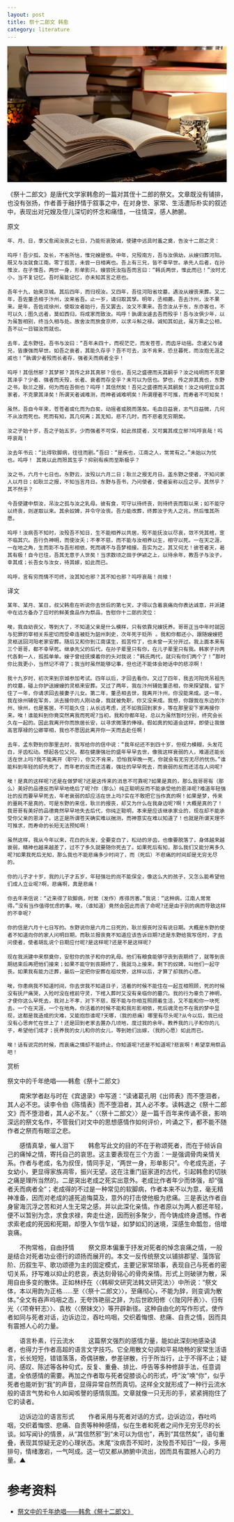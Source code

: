 ```yaml
---
layout: post
title: 祭十二郎文 韩愈
category: literature
---
```


![](/assets/img/literature.jpg)

《祭十二郎文》是唐代文学家韩愈的一篇对其侄十二郎的祭文。文章既没有铺排，也没有张扬，作者善于融抒情于叙事之中，在对身世、家常、生活遭际朴实的叙述中，表现出对兄嫂及侄儿深切的怀念和痛惜，一往情深，感人肺腑。

>
原文

    年、月、日，季父愈闻汝丧之七日，乃能衔哀致诚，使建中远具时羞之奠，告汝十二郎之灵：

    呜呼！吾少孤，及长，不省所怙，惟兄嫂是依。中年，兄殁南方，吾与汝俱幼，从嫂归葬河阳。既又与汝就食江南。零丁孤苦，未尝一日相离也。吾上有三兄，皆不幸早世。承先人后者，在孙惟汝，在子惟吾。两世一身，形单影只。嫂尝抚汝指吾而言曰：“韩氏两世，惟此而已！”汝时尤小，当不复记忆。吾时虽能记忆，亦未知其言之悲也。

    吾年十九，始来京城。其后四年，而归视汝。又四年，吾往河阳省坟墓，遇汝从嫂丧来葬。又二年，吾佐董丞相于汴州，汝来省吾。止一岁，请归取其孥。明年，丞相薨。吾去汴州，汝不果来。是年，吾佐戎徐州，使取汝者始行，吾又罢去，汝又不果来。吾念汝从于东，东亦客也，不可以久；图久远者，莫如西归，将成家而致汝。呜呼！孰谓汝遽去吾而殁乎！吾与汝俱少年，以为虽暂相别，终当久相与处。故舍汝而旅食京师，以求斗斛之禄。诚知其如此，虽万乘之公相，吾不以一日辍汝而就也。

    去年，孟东野往。吾书与汝曰：“吾年未四十，而视茫茫，而发苍苍，而齿牙动摇。念诸父与诸兄，皆康强而早世。如吾之衰者，其能久存乎？吾不可去，汝不肯来，恐旦暮死，而汝抱无涯之戚也！”孰谓少者殁而长者存，强者夭而病者全乎！

    呜呼！其信然邪？其梦邪？其传之非其真邪？信也，吾兄之盛德而夭其嗣乎？汝之纯明而不克蒙其泽乎？少者、强者而夭殁，长者、衰者而存全乎？未可以为信也。梦也，传之非其真也，东野之书，耿兰之报，何为而在吾侧也？呜呼！其信然矣！吾兄之盛德而夭其嗣矣！汝之纯明宜业其家者，不克蒙其泽矣！所谓天者诚难测，而神者诚难明矣！所谓理者不可推，而寿者不可知矣！

    虽然，吾自今年来，苍苍者或化而为白矣，动摇者或脱而落矣。毛血日益衰，志气日益微，几何不从汝而死也。死而有知，其几何离；其无知，悲不几时，而不悲者无穷期矣。

    汝之子始十岁，吾之子始五岁。少而强者不可保，如此孩提者，又可冀其成立邪?呜呼哀哉！呜呼哀哉！

    汝去年书云：“比得软脚病，往往而剧。”吾曰：“是疾也，江南之人，常常有之。”未始以为忧也。呜呼！ 其竟以此而殒其生乎？抑别有疾而至斯极乎？

    汝之书，六月十七日也。东野云，汝殁以六月二日；耿兰之报无月日。盖东野之使者，不知问家人以月日；如耿兰之报，不知当言月日。东野与吾书，乃问使者，使者妄称以应之乎。其然乎？其不然乎？

    今吾使建中祭汝，吊汝之孤与汝之乳母。彼有食，可守以待终丧，则待终丧而取以来；如不能守以终丧，则遂取以来。其余奴婢，并令守汝丧。吾力能改葬，终葬汝于先人之兆，然后惟其所愿。

    呜呼！汝病吾不知时，汝殁吾不知日，生不能相养以共居，殁不能抚汝以尽哀，敛不凭其棺，窆不临其穴。吾行负神明，而使汝夭；不孝不慈，而不能与汝相养以生，相守以死。一在天之涯，一在地之角，生而影不与吾形相依，死而魂不与吾梦相接。吾实为之，其又何尤！彼苍者天，曷其有极！自今已往，吾其无意于人世矣！当求数顷之田于伊颍之上，以待余年，教吾子与汝子，幸其成；长吾女与汝女，待其嫁，如此而已。

    呜呼，言有穷而情不可终，汝其知也邪？其不知也邪？呜呼哀哉！尚飨！



>
译文    

    某年、某月、某日，叔父韩愈在听说你去世后的第七天，才得以含着哀痛向你表达诚意，并派建中在远方备办了应时的鲜美食品作为祭品，告慰你十二郎的灵位：

    唉，我自幼丧父，等到大了，不知道父亲是什么模样，只有依靠兄嫂抚养。哥哥正当中年时就因与犯罪的宰相关系密切而受牵连被贬为韶州刺史，次年死于贬所 。我和你都还小，跟随嫂嫂把灵柩送回河阳老家安葬。随后又和你到江南谋生，孤苦伶丁，也未曾一天分开过。我上面本来有三个哥哥，都不幸早死。继承先父的后代，在孙子辈里只有你，在儿子辈里只有我。韩家子孙两代各剩一人，孤孤单单。嫂子曾经抚摸着你的头对我说：“韩氏两代，就只有你们两个了！”那时你比我更小，当然记不得了；我当时虽然能够记事，但也还不能体会她话中的悲凉啊！

    我十九岁时，初次来到京城参加考试。四年以后，才回去看你。又过了四年，我去河阳凭吊祖先的坟墓，碰上你护送嫂嫂的灵柩来安葬。又过了两年，我在汴州辅佐董丞相，你来探望我，留下住了一年，你请求回去接妻子儿女。第二年，董丞相去世，我离开汴州，你没能来成。这一年，我在徐州辅佐军务，派去接你的人刚动身，我就被免职，你又没来成。我想，你跟我在东边的汴州、徐州，也是客居，不可能久住；从长远考虑，还不如我回到家乡，等在那里安下家再接你来。唉！谁能料到你竟突然离我而死呢?当初，我和你都年轻，总以为虽然暂时分别，终究会长久在一起的。因此我离开你而旅居长安，以寻求微薄的俸禄。假如真的知道会这样，即使让我做高官厚禄的公卿宰相，我也不愿因此离开你一天而去赴任啊！

    去年，孟东野到你那里去时，我写给你的信中说：“我年纪还不到四十岁，但视力模糊，头发花白，牙齿松动。想起各位父兄，都在健康强壮的盛年早早去世，像我这样衰弱的人，难道还能长活在世上吗?我不能离开（职守），你又不肯来，恐怕我早晚一死，你就会有无穷无尽的忧伤。”谁能料到年轻的却先死了，而年老的反而还活着，强壮的早早死去，而衰弱的反而还活在人间呢?

    唉！是真的这样呢?还是在做梦呢?还是这传来的消息不可靠呢?如果是真的，那么我哥哥有（那么）美好的品德反而早早地绝后了呢?你（那么）纯正聪明反而不能承受他的恩泽呢?难道年轻强壮的反而要早早死去，年老衰弱的却应活在世上吗?实在不敢把它当作真的啊！如果是梦，传来的噩耗不是真的，可是东野的来信，耿兰的报丧，却又为什么在我身边呢?啊！大概是真的了！我哥哥有美好的品德竟然早早地失去后代，你纯正聪明，本来是应该继承家业的，现在却不能承受你父亲的恩泽了。这正是所谓苍天确实难以揣测，而神意实在难以知道了！也就是所谓天理不可推求，而寿命的长短无法预知啊！

    虽然这样，我从今年以来，花白的头发，全要变白了，松动的牙齿，也像要脱落了，身体越来越衰弱，精神也越来越差了，过不了多久就要随你死去了。如果死后有知，那么我们又能分离多久呢?如果我死后无知，那么我也不能悲痛多少时间了，而（死后）不悲痛的时间却是无穷无尽的。

    你的儿子才十岁，我的儿子才五岁，年轻强壮的尚不能保全，像这么大的孩子，又怎么能希望他们成人立业呢?啊，悲痛啊，真是悲痛！

    你去年来信说：“近来得了软脚病，时常（发作）疼得厉害。”我说：“这种病，江南人常常得。”没有当作值得忧虑的事。唉，（谁知道）竟然会因此而丧了命呢?还是由于别的病而导致这样的不幸呢?

    你的信是六月十七日写的。东野说你是六月二日死的，耿兰报丧时没有说日期。大概是东野的使者不知道向你的家人问明日期，而耿兰报丧竟不知道应该告诉日期?还是东野给我写信时，才去问使者，使者胡乱说个日期应付呢?是这样呢?还是不是这样呢?

    现在我派建中来祭奠你，安慰你的孩子和你的乳母。他们有粮食能够守丧到丧期终了，就等到丧期结束后再把他们接来；如果不能守到丧期终了，我就马上接来。剩下的奴婢，叫他们一起守丧。如果我有能力迁葬，最后一定把你安葬在祖坟旁，这样以后，才算了却我的心愿。

    唉，你患病我不知道时间，你去世我不知道日子，活着的时候不能住在一起互相照顾，死的时候没有抚尸痛哭，入殓时没在棺前守灵，下棺入葬时又没有亲临你的墓穴。我的行为辜负了神明，才使你这么早死去，我对上不孝，对下不慈，既不能与你相互照顾着生活，又不能和你一块死去。一个在天涯，一个在地角。你活着的时候不能和我形影相依，死后魂灵也不在我的梦中显现，这都是我造成的灾难，又能抱怨谁呢?天哪，（我的悲痛）哪里有尽头呢?从今以后，我已经没有心思奔忙在世上了！还是回到老家去置办几顷地，度过我的余年。教养我的儿子和你的儿子，希望他们成才；抚养我的女儿和你的女儿，等到她们出嫁，（我的心愿）如此而已。

    唉！话有说完的时候，而哀痛之情却不能终止，你知道呢?还是不知道呢?悲哀啊！希望享用祭品吧！
    
>
赏析    
    
祭文中的千年绝唱——韩愈《祭十二郎文》

　　南宋学者赵与时在《宾退录》中写道：“读诸葛孔明《出师表》而不堕泪者，其人必不忠。读李令伯《陈情表》而不堕泪者，其人必不孝。读韩退之《祭十二郎文》而不堕泪者，其人必不友。”〈〈祭十二郎文〉〉是一篇千百年来传诵不衰，影响深远的祭文名作，不管我们对文中的思想感情作如何评价，吟诵之下，都不能不随作者之祭而有眼涩之悲。

　　感情真挚，催人泪下
　　韩愈写此文的目的不在于称颂死者，而在于倾诉自己的痛悼之情，寄托自己的哀思。这主要表现在三个方面：一是强调骨肉亲情关系。作者与老成，名为叔侄，情同手足，“两世一身，形单影只”。今老成先逝，子女幼小，更显得家族凋零，振兴无望。这在注重门庭家道的古代，引起韩愈的切肤之痛是理所当然的。二是突出老成之死实出意外。老成比作者年少而体强，却“强者夭而病者全”；老成得的不过是一种常见的软脚病，作者本来不以为意，毫无精神准备，因而对老成的遽死追悔莫及，意外的打击使他极为悲痛。三是表达作者自身宦海沉浮之苦和对人生无常之感，并以此深化亲情。作者原以为两人都还年轻，便不以暂别为念，求食求禄，奔走仕途，因而别多聚少，而今铸成终身遗憾。作者求索老成的死因和死期，却堕入乍信乍疑，如梦如幻的迷境，深感生命瓢忽，倍增哀痛。

　　不拘常格，自由抒情
　　祭文原本偏重于抒发对死者的悼念哀痛之情，一般是结合对死者功业德行的颂扬而展开的。本文一反传统祭文以铺排郡望、藻饰官阶、历叙生平、歌功颂德为主的固定模式，主要记家常琐事，表现自己与死者的密切关系，抒写难以抑止的悲哀，表达刻骨铭心的骨肉亲情。形式上则破骈为散，采用自由多变的散体。正如林纾在〈〈韩柳文研究法韩文研究法〉〉中所说：“祭文体，本以用韵为正格……至〈〈祭十二郎文〉〉，至痛彻心，不能为辞，则变调为散体。”全文有吞声呜咽之态，无夸饰艳丽之辞，为后世欧阳修〈〈陇冈阡表〉〉、归有光〈〈项脊轩志〉〉、袁枚〈〈祭妹文〉〉等开辟新径。这种自由化的写作形式，使作者如同与死者对话，边诉边泣，吞吐呜咽，交织着悔恨、悲痛、自责之情，因而具有震撼人心的力量。

　　语言朴素，行云流水
　　这篇祭文强烈的感情力量，能如此深刻地感染读者，也得力于作者高超的语言文字技巧。它全用散文句调和平易晓畅的家常生活语言，长长短短，错错落落，奇偶骈散，参差骈散，行于所当行，止于不得不止；疑问、感叹、陈述等各种句式，反复、重叠、排比、呼告等多种修辞手法，任意调遣，全依感情的需要。再加之作者取与死者促膝谈心的形式，呼“汝”唤“你”，似乎死者也能听到“我”的声音，显得异常自然而真切。这样全文就形成了一种行云流水般的语言气势和令人如闻咳謦的感情氛围。文章就像一只无形的手，紧紧拥抱住了它的读者。

　　边诉边泣的语言形式
　　作者采用与死者对话的方式，边诉边泣，吞吐呜咽，交织着悔恨、悲痛、自责等种种感情，似在生者和死者之间作无穷无尽的长谈。如写闻讣的情景，从“其信然邪”到“未可以为信也”，再到“其信然矣”，语句重叠，表现其惊疑无定的心理状态。末尾“汝病吾不知时，汝殁吾不知日”一段，多用排句，情绪激宕，一气呵成。这一切又都从肺腑中流出，因而具有震撼人心的力量。▲    
    
# 参考资料

* [祭文中的千年绝唱——韩愈《祭十二郎文》](http://so.gushiwen.org/shangxi_5790.aspx)
